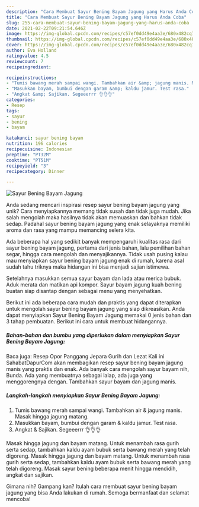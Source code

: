 ```yaml
---
description: "Cara Membuat Sayur Bening Bayam Jagung yang Harus Anda Coba"
title: "Cara Membuat Sayur Bening Bayam Jagung yang Harus Anda Coba"
slug: 255-cara-membuat-sayur-bening-bayam-jagung-yang-harus-anda-coba
date: 2021-02-22T09:21:54.646Z
image: https://img-global.cpcdn.com/recipes/c57ef0dd49e4aa3e/680x482cq70/sayur-bening-bayam-jagung-foto-resep-utama.jpg
thumbnail: https://img-global.cpcdn.com/recipes/c57ef0dd49e4aa3e/680x482cq70/sayur-bening-bayam-jagung-foto-resep-utama.jpg
cover: https://img-global.cpcdn.com/recipes/c57ef0dd49e4aa3e/680x482cq70/sayur-bening-bayam-jagung-foto-resep-utama.jpg
author: Eva Holland
ratingvalue: 4.5
reviewcount: 7
recipeingredient:

recipeinstructions:
- "Tumis bawang merah sampai wangi. Tambahkan air &amp; jagung manis. Masak hingga jagung matang."
- "Masukkan bayam, bumbui dengan garam &amp; kaldu jamur. Test rasa."
- "Angkat &amp; Sajikan. Segeeerrr 👌👌👌"
categories:
- Resep
tags:
- sayur
- bening
- bayam

katakunci: sayur bening bayam 
nutrition: 196 calories
recipecuisine: Indonesian
preptime: "PT32M"
cooktime: "PT51M"
recipeyield: "3"
recipecategory: Dinner

---
```



![Sayur Bening Bayam Jagung](https://img-global.cpcdn.com/recipes/c57ef0dd49e4aa3e/680x482cq70/sayur-bening-bayam-jagung-foto-resep-utama.jpg)

Anda sedang mencari inspirasi resep sayur bening bayam jagung yang unik? Cara menyiapkannya memang tidak susah dan tidak juga mudah. Jika salah mengolah maka hasilnya tidak akan memuaskan dan bahkan tidak sedap. Padahal sayur bening bayam jagung yang enak selayaknya memiliki aroma dan rasa yang mampu memancing selera kita.

Ada beberapa hal yang sedikit banyak mempengaruhi kualitas rasa dari sayur bening bayam jagung, pertama dari jenis bahan, lalu pemilihan bahan segar, hingga cara mengolah dan menyajikannya. Tidak usah pusing kalau mau menyiapkan sayur bening bayam jagung enak di rumah, karena asal sudah tahu triknya maka hidangan ini bisa menjadi sajian istimewa.

Setelahnya masukkan semua sayur bayam dan lada atau merica bubuk. Aduk merata dan matikan api kompor. Sayur bayam jagung kuah bening buatan siap disantap dengan sebagai menu yang menyehatkan.


Berikut ini ada beberapa cara mudah dan praktis yang dapat diterapkan untuk mengolah sayur bening bayam jagung yang siap dikreasikan. Anda dapat menyiapkan Sayur Bening Bayam Jagung memakai 0 jenis bahan dan 3 tahap pembuatan. Berikut ini cara untuk membuat hidangannya.

<!--inarticleads1-->

##### Bahan-bahan dan bumbu yang diperlukan dalam menyiapkan Sayur Bening Bayam Jagung:



Baca juga: Resep Opor Panggang Jepara Gurih dan Lezat Kali ini SahabatDapurCom akan membagikan resep sayur bening bayam jagung manis yang praktis dan enak. Ada banyak cara mengolah sayur bayam nih, Bunda. Ada yang membuatnya sebagai lalap, ada juga yang menggorengnya dengan. Tambahkan sayur bayam dan jagung manis. 

<!--inarticleads2-->

##### Langkah-langkah menyiapkan Sayur Bening Bayam Jagung:

1. Tumis bawang merah sampai wangi. Tambahkan air &amp; jagung manis. Masak hingga jagung matang.
1. Masukkan bayam, bumbui dengan garam &amp; kaldu jamur. Test rasa.
1. Angkat &amp; Sajikan. Segeeerrr 👌👌👌


Masak hingga jagung dan bayam matang. Untuk menambah rasa gurih serta sedap, tambahkan kaldu ayam bubuk serta bawang merah yang telah digoreng. Masak hingga jagung dan bayam matang. Untuk menambah rasa gurih serta sedap, tambahkan kaldu ayam bubuk serta bawang merah yang telah digoreng. Masak sayur bening beberapa menit hingga mendidih, angkat dan sajikan. 

Gimana nih? Gampang kan? Itulah cara membuat sayur bening bayam jagung yang bisa Anda lakukan di rumah. Semoga bermanfaat dan selamat mencoba!
